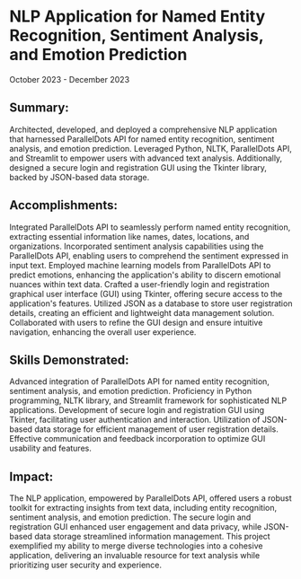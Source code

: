 # NLP Application for Named Entity Recognition, Sentiment Analysis, and Emotion Prediction
October 2023 - December 2023

## Summary:
Architected, developed, and deployed a comprehensive NLP application that harnessed ParallelDots API for named entity recognition, sentiment analysis, and emotion prediction. Leveraged Python, NLTK, ParallelDots API, and Streamlit to empower users with advanced text analysis. Additionally, designed a secure login and registration GUI using the Tkinter library, backed by JSON-based data storage.

## Accomplishments:

Integrated ParallelDots API to seamlessly perform named entity recognition, extracting essential information like names, dates, locations, and organizations.
Incorporated sentiment analysis capabilities using the ParallelDots API, enabling users to comprehend the sentiment expressed in input text.
Employed machine learning models from ParallelDots API to predict emotions, enhancing the application's ability to discern emotional nuances within text data.
Crafted a user-friendly login and registration graphical user interface (GUI) using Tkinter, offering secure access to the application's features.
Utilized JSON as a database to store user registration details, creating an efficient and lightweight data management solution.
Collaborated with users to refine the GUI design and ensure intuitive navigation, enhancing the overall user experience.

## Skills Demonstrated:

Advanced integration of ParallelDots API for named entity recognition, sentiment analysis, and emotion prediction.
Proficiency in Python programming, NLTK library, and Streamlit framework for sophisticated NLP applications.
Development of secure login and registration GUI using Tkinter, facilitating user authentication and interaction.
Utilization of JSON-based data storage for efficient management of user registration details.
Effective communication and feedback incorporation to optimize GUI usability and features.

## Impact:
The NLP application, empowered by ParallelDots API, offered users a robust toolkit for extracting insights from text data, including entity recognition, sentiment analysis, and emotion prediction. The secure login and registration GUI enhanced user engagement and data privacy, while JSON-based data storage streamlined information management. This project exemplified my ability to merge diverse technologies into a cohesive application, delivering an invaluable resource for text analysis while prioritizing user security and experience.

